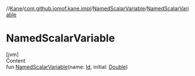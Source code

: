 //[Kane](../../index.md)/[com.github.jomof.kane.impl](../index.md)/[NamedScalarVariable](index.md)/[NamedScalarVariable](-named-scalar-variable.md)



# NamedScalarVariable  
[jvm]  
Content  
fun [NamedScalarVariable](-named-scalar-variable.md)(name: [Id](../index.md#%5Bcom.github.jomof.kane.impl%2FId%2F%2F%2FPointingToDeclaration%2F%5D%2FClasslikes%2F-1978423998), initial: [Double](https://kotlinlang.org/api/latest/jvm/stdlib/kotlin/-double/index.html))  



